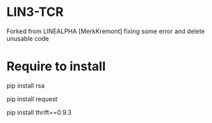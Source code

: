 # LIN3-TCR
Forked from LINEALPHA [MerkKremont]
fixing some error and delete unusable code

# Require to install
pip install rsa

pip install request

pip install thrift==0.9.3
